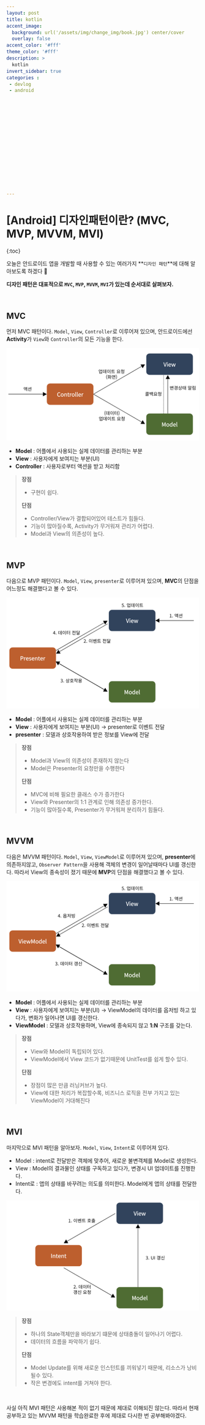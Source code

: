 ```yaml
---
layout: post
title: kotlin
accent_image: 
  background: url('/assets/img/change_img/book.jpg') center/cover
  overlay: false
accent_color: '#fff'
theme_color: '#fff'
description: >
  kotlin
invert_sidebar: true
categories :
 - devlog	
 - android















---
```


# [Android] 디자인패턴이란? (MVC, MVP, MVVM, MVI)

{:toc}

오늘은 안드로이드 앱을 개발할 때 사용할 수 있는 여러가지 **`디자인 패턴`**에 대해 알아보도록 하겠다 🙂

**디자인 패턴은 대표적으로 `MVC`, `MVP`, `MVVM`, `MVI`가 있는데 순서대로 살펴보자.**



<br/>



## MVC

먼저 MVC 패턴이다. `Model`, `View`, `Controller`로 이루어져 있으며, 안드로이드에선 **Activity**가 `View`와 `Controller`의 모든 기능을 한다.



![image-20240112210149513](../../../assets/img/blog/image-20240112210149513.png)



- **Model** : 어플에서 사용되는 실제 데이터를 관리하는 부분
- **View** : 사용자에게 보여지는 부분(UI)
- **Controller** : 사용자로부터 액션을 받고 처리함

> **장점**
>
> - 구현이 쉽다.
>
> **단점**
>
> - Controller/View가 결합되어있어 테스트가 힘들다.
> - 기능이 많아질수록, Activity가 무거워져 관리가 어렵다.
> - Model과 View의 의존성이 높다.



<br/>



## MVP

다음으로 MVP 패턴이다. `Model`, `View`, `presenter`로 이루어져 있으며, **MVC**의 단점을 어느정도 해결했다고 볼 수 있다.



![image-20240112210511679](../../../assets/img/blog/image-20240112210511679.png)



- **Model** : 어플에서 사용되는 실제 데이터를 관리하는 부분
- **View** : 사용자에게 보여지는 부분(UI) → presenter로 이벤트 전달
- **presenter** : 모델과 상호작용하여 받은 정보를 View에 전달

> **장점**
>
> - Model과 View의 의존성이 존재하지 않는다
> - Model은 Presenter의 요청만을 수행한다
>
> **단점**
>
> - MVC에 비해 필요한 클래스 수가 증가한다
> - View와 Presenter의 1:1 관계로 인해 의존성 증가한다.
> - 기능이 많아질수록, Presenter가 무거워져 분리하기 힘들다.



<br/>



## MVVM

다음은 MVVM 패턴이다. `Model`, `View`, `ViewModel`로 이루어져 있으며, **presenter**에 의존하지않고, `Observer Pattern`을 사용해 객체의 변경이 일어날때마다 UI를 갱신한다. 따라서 View의 종속성이 졌기 때문에 **MVP**의 단점을 해결했다고 볼 수 있다.



![image-20240112210555228](../../../assets/img/blog/image-20240112210555228.png)



- **Model** : 어플에서 사용되는 실제 데이터를 관리하는 부분
- **View** : 사용자에게 보여지는 부분(UI) → ViewModel의 데이터를 옵저빙 하고 있다가, 변화가 일어나면 UI를 갱신한다.
- **ViewModel** : 모델과 상호작용하며, View에 종속되지 않고 **1:N** 구조를 갖는다.

> **장점**
>
> - View와 Model이 독립되어 있다.
> - ViewModel에서 View 코드가 없기때문에 UnitTest를 쉽게 할수 있다.
>
> **단점**
>
> - 장점이 많은 만큼 러닝커브가 높다.
> - View에 대한 처리가 복잡할수록, 비즈니스 로직을 전부 가지고 있는 ViewModel이 거대해진다



<br/>



## MVI

마지막으로 MVI 패턴을 알아보자. `Model`, `View`, `Intent`로 이루어져 있다.

- Model : intent로 전달받은 객체에 맞추어, 새로운 불변객체를 Model로 생성한다.
- View : Model의 결과물인 상태를 구독하고 있다가, 변경시 UI 업데이트를 진행한다.
- Intent로 : 앱의 상태를 바꾸려는 의도를 의미한다. Model에게 앱의 상태를 전달한다.



![image-20240114173601756](../../../assets/img/blog/image-20240114173601756.png)





> **장점**
>
> - 하나의 State객체만을 바라보기 떄문에 상태충돌이 일어나기 어렵다.
> - 데이터의 흐름을 파악하기 쉽다.
>
> **단점**
>
> - Model Update를 위해 새로운 인스턴트를 끼워넣기 때문에, 리소스가 낭비될수 있다.
> - 작은 변경에도 intent를 거쳐야 한다.



<br/>



사실 아직 MVI 패턴은 사용해본 적이 없기 때문에 제대로 이해되진 않는다. 따라서 현재 공부하고 있는 MVVM 패턴을 학습완료한 후에 제대로 다시한 번 공부해봐야겠다.